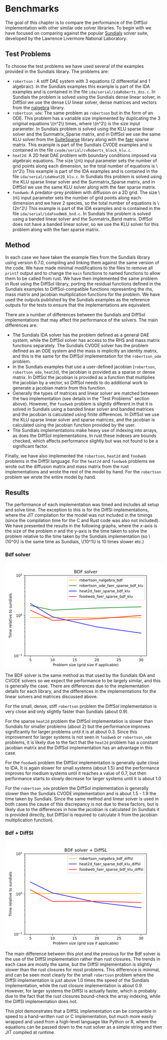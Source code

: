 # Benchmarks

The goal of this chapter is to compare the performance of the DiffSol
implementation with other similar ode solver libraries. To begin with we have
focused on comparing against the popular
[Sundials](https://github.com/LLNL/sundials) solver suite, developed by the
Lawrence Livermore National Laboratory. 

## Test Problems
To choose the test problems we have used several of the examples provided in the Sundials library. The problems are:
- `robertson` : A stiff DAE system with 3 equations (2 differential and 1 algebraic). In the Sundials examples this example is part of the IDA examples 
  and is contained in the file `ida/serial/idaRoberts_dns.c`. In Sundials the problem is solved using the Sundials dense linear solver, in DiffSol we use the
  dense LU linear solver, dense matrices and vectors from the [nalgebra](https://nalgebra.org) library.
- `robertson_ode`: The same problem as `robertson` but in the form of an ODE. This problem has a variable size implemented 
  by duplicating the 3 original equations \\(n^2\\) times, where \\(n^2\\) is the size input parameter. In Sundials problem is solved using the KLU sparse linear solver and the Sunmatrix_Sparse matrix, and in DiffSol we use the
  same KLU solver from the [SuiteSparse](https://github.com/DrTimothyAldenDavis/SuiteSparse) library along with the [faer](https://github.com/sarah-ek/faer-rs) sparse matrix. 
  This example is part of the Sundials CVODE examples and is contained in the file `cvode/serial/cvRoberts_block_klu.c`.
- `heat2d`: A 2D heat DAE problem with boundary conditions imposed via algebraic equations. The size \\(n\\) input parameter sets the number of grid points along each dimension, so the
  total number of equations is \\(n^2\\) This example is part of the IDA examples and is contained in the file `ida/serial/idaHeat2D_klu.c`. 
  In Sundials this problem is solved using the KLU sparse linear solver and the Sunmatrix_Sparse matrix, and in DiffSol we use the same KLU solver along with the faer sparse matrix.
- `foodweb`: A predator-prey problem with diffusion on a 2D grid. The size \\(n\\) input parameter sets the number of grid points along each dimension and we have 2 species, so the
  total number of equations is \\(2n^2\\) This example is part of the IDA examples and is contained in the file `ida/serial/idaFoodWeb_bnd.c`.
  In Sundials the problem is solved using a banded linear solver and the Sunmatrix_Band matrix. DiffSol does not have a banded linear solver, so we use the KLU solver for this problem along with the faer sparse matrix.

## Method

In each case we have taken the example files from the Sundials library using version 6.7.0, compiling and linking them against the same version of the code. 
We have made minimal modifications to the files to remove all `printf` output and to change the `main` functions to named functions to allow them to be called from rust.
We have then implemented the same problem in Rust using the DiffSol library, porting the residual functions defined in the Sundials examples to DiffSol-compatible functions representing the rhs, mass matrix and jacobian multiplication functions for the problem.
We have used the outputs published by the Sundials examples as the reference outputs for the tests to ensure that the implementations are equivalent.

There are a number of differences between the Sundials and DiffSol implementations that may affect the performance of the solvers. The main differences are:
- The Sundials IDA solver has the problem defined as a general DAE system, while the DiffSol solver has access to the RHS and mass matrix functions separately.
  The Sundials CVODE solver has the problem defined as an ODE system and the mass is implicitly an identity matrix, and this is the same for the DiffSol implementation for the `robertson_ode` problem. 
- In the Sundials examples that use a user-defined jacobian (`robertson`, `robertson_ode`, `heat2d`), the jacobian is provided as a sparse or dense matrix. In DiffSol the jacobian is provided as a function that multiplies the jacobian by a vector,
  so DiffSol needs to do additional work to generate a jacobian matrix from this function.
- Generally the types of matrices and linear solver are matched between the two implementation (see details in the "Test Problems" section above). However, the `foodweb` problem is slightly different in that 
  it is solved in Sundials using a banded linear solver and banded matrices and the jacobian is calculated using finite differences.
  In DiffSol we use the KLU sparse linear solver and sparse matrices, and the jacobian is calculated using the jacobian function provided by the user.
- The Sundials implementations make heavy use of indexing into arrays, as does the DiffSol implementations. In rust these indexes are bounds checked, which affects performance slightly but was not found to be a significant factor. 

Finally, we have also implemented the `robertson`, `heat2d` and `foodweb`
problems in the DiffSl language. For the `heat2d` and `foodweb` problems we
wrote out the diffusion matrix and mass matrix from the rust implementations and
wrote the rest of the model by hand. For the `robertson` problem we wrote the
entire model by hand. 

## Results

The performance of each implementation was timed and includes all setup and solve time. The exception to this is for the DiffSl implementations, where the JIT compilation for the model was not included in the timings 
(since the compilation time for the C and Rust code was also not included). 
We have presented the results in the following graphs, where the x-axis is the size of the problem $n$ and the y-axis is the time taken to solve the problem relative to the time taken by the Sundials implementation 
(so \\(10^0\\) is the same time as Sundials, \\(10^1\\) is 10 times slower etc.)

### Bdf solver


![Bdf](./images/benchmarks/bench_bdf.svg)

The BDF solver is the same method as that used by the Sundials IDA and CVODE solvers so we expect the performance to be largely similar, and this is generally the case.
There are differences due to the implementation details for each library, and the differences in the implementations for the linear solvers and matrices discussed above.

For the small, dense, stiff `robertson` problem the DiffSol implementation is very close and only slightly faster than Sundials (about 0.9).

For the sparse `heat2d` problem the DiffSol implementation is slower than Sundials for smaller problems (about 2) but the performance improves significantly for larger problems until it is at about 0.3.
Since this improvement for larger systems is not seen in `foodweb` or `robertson_ode` problems, it is likely due to the fact that the `heat2d` problem has a constant jacobian matrix and the DiffSol implementation has an advantage in this case.

For the `foodweb` problem the DiffSol implementation is generally quite close to IDA. 
It is again slower for small systems (about 1.5) and the performance improves for medium systems until it reaches a value of 0.7, but then performance starts to slowly decrease for larger systems until it is about 1.0 

For the `robertson_ode` problem the DiffSol implementation is generally slower then the Sundials CVODE implementation and is about 1.5 - 1.9 the time taken by Sundials. Since the same method and linear solver is used in both cases the cause of this discrepancy is not
due to these factors, but is likely due to the differences in how the jacobian is calculated (in Sundials it is provided directly, but DiffSol is required to calculate it from the jacobian multiplication function).

### Bdf + DiffSl

![Bdf + DiffSl](./images/benchmarks/bench_bdf_diffsl.svg)

The main difference between this plot and the previous for the Bdf solver is the use of the DiffSl implementation rather than rust closures. The trends in each case are mostly the same, but the DiffSl implementation is slightly slower than the rust closures for most problems.
This difference is minimal, and can be seen most clearly for the small `robertson` problem where the DiffSl implementation is just above 1.0 times the speed of the Sundials implementation, while the rust closure implementation is about 0.9.
However, for larger systems the DiffSl is actually faster, which is probably due to the fact that the rust closures bound-check the array indexing, while the DiffSl implementation does not.

This plot demonstrates that a DiffSL implementation can be comparible in speed to a hand-written rust or C implementation, but much more easily wrapped and used from a high-level language like Python or R, where the equations can be passed down
to the rust solver as a simple string and then JIT compiled at runtime.